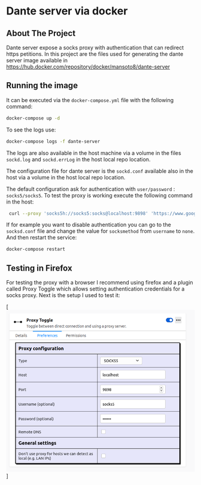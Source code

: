 # Dante server via docker

## About The Project

Dante server expose a socks proxy with authentication that can redirect https petitions. In this project are the files used for generating the dante server image available in https://hub.docker.com/repository/docker/mansoto8/dante-server

## Running the image

It can be executed via the `docker-compose.yml` file with the following command:

```sh
docker-compose up -d
``` 

To see the logs use:

```sh
docker-compose logs -f dante-server
``` 

The logs are also available in the host machine via a volume in the files `sockd.log` and `sockd.errLog` in the host local repo location.

The configuration file for dante server is the `sockd.conf` available also in the host via a volume in the host local repo location.

The default configuration ask for authentication with `user/password` : `socks5/socks5`. To test the proxy is working execute the following command in the host:

```sh
 curl --proxy 'socks5h://socks5:socks@localhost:9898' 'https://www.google.com/'
```

If for example you want to disable authentication you can go to the `socksd.conf` file and change the value for `socksmethod` from `username` to `none`. And then restart the service:

```sh
docker-compose restart
``` 

## Testing in Firefox

For testing the proxy with a browser I recommend using firefox and a plugin called Proxy Toggle which allows setting authentication credentials for a socks proxy. Next is the setup I used to test it:

[![Plugin screenshot][plugin-screenshot]]

[plugin-screenshot]: proxyTogglePluginSetup.png

